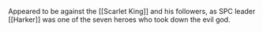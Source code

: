 Appeared to be against the [[Scarlet King]] and his followers, as SPC leader [[Harker]] was one of the seven heroes who took down the evil god.